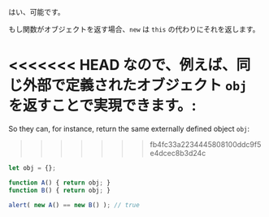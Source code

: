 はい、可能です。

もし関数がオブジェクトを返す場合、`new` は `this` の代わりにそれを返します。

<<<<<<< HEAD
なので、例えば、同じ外部で定義されたオブジェクト `obj` を返すことで実現できます。:
=======
So they can, for instance, return the same externally defined object `obj`:
>>>>>>> fb4fc33a2234445808100ddc9f5e4dcec8b3d24c

```js run no-beautify
let obj = {};

function A() { return obj; }
function B() { return obj; }

alert( new A() == new B() ); // true
```
